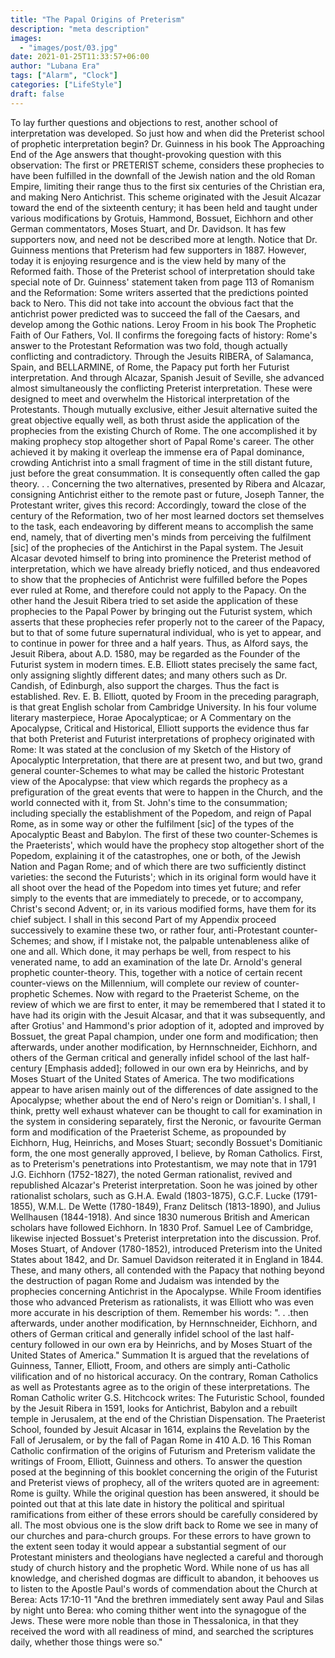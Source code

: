 ```yaml
---
title: "The Papal Origins of Preterism"
description: "meta description"
images:
  - "images/post/03.jpg"
date: 2021-01-25T11:33:57+06:00
author: "Lubana Era"
tags: ["Alarm", "Clock"]
categories: ["LifeStyle"]
draft: false
---
```


To lay further questions and objections to rest, another school of interpretation was developed. So just how and when did the Preterist school of prophetic interpretation begin? Dr. Guinness in his book The Approaching End of the Age answers that thought-provoking question with this observation:
The first or PRETERIST scheme, considers these prophecies to have been fulfilled in the downfall of the Jewish nation and the old Roman Empire, limiting their range thus to the first six centuries of the Christian era, and making Nero Antichrist.
This scheme originated with the Jesuit Alcazar toward the end of the sixteenth century; it has been held and taught under various modifications by Grotuis, Hammond, Bossuet, Eichhorn and other German commentators, Moses Stuart, and Dr. Davidson. It has few supporters now, and need not be described more at length.
Notice that Dr. Guinness mentions that Preterism had few supporters in 1887. However, today it is enjoying resurgence and is the view held by many of the Reformed faith. Those of the Preterist school of interpretation should take special note of Dr. Guinness' statement taken from page 113 of Romanism and the Reformation:
Some writers asserted that the predictions pointed back to Nero. This did not take into account the obvious fact that the antichrist power predicted was to succeed the fall of the Caesars, and develop among the Gothic nations.
Leroy Froom in his book The Prophetic Faith of Our Fathers, Vol. II confirms the foregoing facts of history:
Rome's answer to the Protestant Reformation was two fold, though actually conflicting and contradictory. Through the Jesuits RIBERA, of Salamanca, Spain, and BELLARMINE, of Rome, the Papacy put forth her Futurist interpretation. And through Alcazar, Spanish Jesuit of Seville, she advanced almost simultaneously the conflicting Preterist interpretation. These were designed to meet and overwhelm the Historical interpretation of the Protestants. Though mutually exclusive, either Jesuit alternative suited the great objective equally well, as both thrust aside the application of the prophecies from the existing Church of Rome. The one accomplished it by making prophecy stop altogether short of Papal Rome's career. The other achieved it by making it overleap the immense era of Papal dominance, crowding Antichrist into a small fragment of time in the still distant future, just before the great consummation. It is consequently often called the gap theory. . .
Concerning the two alternatives, presented by Ribera and Alcazar, consigning Antichrist either to the remote past or future, Joseph Tanner, the Protestant writer, gives this record:
Accordingly, toward the close of the century of the Reformation, two of her most learned doctors set themselves to the task, each endeavoring by different means to accomplish the same end, namely, that of diverting men's minds from perceiving the fulfilment [sic] of the prophecies of the Antichirst in the Papal system. The Jesuit Alcasar devoted himself to bring into prominence the Preterist method of interpretation, which we have already briefly noticed, and thus endeavored to show that the prophecies of Antichrist were fulfilled before the Popes ever ruled at Rome, and therefore could not apply to the Papacy. On the other hand the Jesuit Ribera tried to set aside the application of these prophecies to the Papal Power by bringing out the Futurist system, which asserts that these prophecies refer properly not to the career of the Papacy, but to that of some future supernatural individual, who is yet to appear, and to continue in power for three and a half years. Thus, as Alford says, the Jesuit Ribera, about A.D. 1580, may be regarded as the Founder of the Futurist system in modern times.
E.B. Elliott states precisely the same fact, only assigning slightly different dates; and many others such as Dr. Candish, of Edinburgh, also support the charges. Thus the fact is established.
Rev. E. B. Elliott, quoted by Froom in the preceding paragraph, is that great English scholar from Cambridge University. In his four volume literary masterpiece, Horae Apocalypticae; or A Commentary on the Apocalypse, Critical and Historical, Elliott supports the evidence thus far that both Preterist and Futurist interpretations of prophecy originated with Rome:
It was stated at the conclusion of my Sketch of the History of Apocalyptic Interpretation, that there are at present two, and but two, grand general counter-Schemes to what may be called the historic Protestant view of the Apocalypse: that view which regards the prophecy as a prefiguration of the great events that were to happen in the Church, and the world connected with it, from St. John's time to the consummation; including specially the establishment of the Popedom, and reign of Papal Rome, as in some way or other the fulfilment [sic] of the types of the Apocalyptic Beast and Babylon. The first of these two counter-Schemes is the Praeterists', which would have the prophecy stop altogether short of the Popedom, explaining it of the catastrophes, one or both, of the Jewish Nation and Pagan Rome; and of which there are two sufficiently distinct varieties: the second the Futurists'; which in its original form would have it all shoot over the head of the Popedom into times yet future; and refer simply to the events that are immediately to precede, or to accompany, Christ's second Advent; or, in its various modified forms, have them for its chief subject. I shall in this second Part of my Appendix proceed successively to examine these two, or rather four, anti-Protestant counter-Schemes; and show, if I mistake not, the palpable untenableness alike of one and all. Which done, it may perhaps be well, from respect to his venerated name, to add an examination of the late Dr. Arnold's general prophetic counter-theory. This, together with a notice of certain recent counter-views on the Millennium, will complete our review of counter-prophetic Schemes.
Now with regard to the Praeterist Scheme, on the review of which we are first to enter, it may be remembered that I stated it to have had its origin with the Jesuit Alcasar, and that it was subsequently, and after Grotius' and Hammond's prior adoption of it, adopted and improved by Bossuet, the great Papal champion, under one form and modification; then afterwards, under another modification, by Hernnschneider, Eichhorn, and others of the German critical and generally infidel school of the last half-century [Emphasis added]; followed in our own era by Heinrichs, and by Moses Stuart of the United States of America. The two modifications appear to have arisen mainly out of the differences of date assigned to the Apocalypse; whether about the end of Nero's reign or Domitian's. I shall, I think, pretty well exhaust whatever can be thought to call for examination in the system in considering separately, first the Neronic, or favourite German form and modification of the Praeterist Scheme, as propounded by Eichhorn, Hug, Heinrichs, and Moses Stuart; secondly Bossuet's Domitianic form, the one most generally approved, I believe, by Roman Catholics.
First, as to Preterism's penetrations into Protestantism, we may note that in 1791 J.G. Eichhorn (1752-1827), the noted German rationalist, revived and republished Alcazar's Preterist interpretation. Soon he was joined by other rationalist scholars, such as G.H.A. Ewald (1803-1875), G.C.F. Lucke (1791-1855), W.M.L. De Wette (1780-1849), Franz Delitsch (1813-1890), and Julius Wellhausen (1844-1918). And since 1830 numerous British and American scholars have followed Eichhorn. In 1830 Prof. Samuel Lee of Cambridge, likewise injected Bossuet's Preterist interpretation into the discussion. Prof. Moses Stuart, of Andover (1780-1852), introduced Preterism into the United States about 1842, and Dr. Samuel Davidson reiterated it in England in 1844. These, and many others, all contended with the Papacy that nothing beyond the destruction of pagan Rome and Judaism was intended by the prophecies concerning Antichrist in the Apocalypse.
While Froom identifies those who advanced Preterism as rationalists, it was Elliott who was even more accurate in his description of them. Remember his words:
". . .then afterwards, under another modification, by Hernnschneider, Eichhorn, and others of German critical and generally infidel school of the last half-century followed in our own era by Heinrichs, and by Moses Stuart of the United States of America."
Summation
It is argued that the revelations of Guinness, Tanner, Elliott, Froom, and others are simply anti-Catholic vilification and of no historical accuracy. On the contrary, Roman Catholics as well as Protestants agree as to the origin of these interpretations. The Roman Catholic writer G.S. Hitchcock writes:
The Futuristic School, founded by the Jesuit Ribera in 1591, looks for Antichrist, Babylon and a rebuilt temple in Jerusalem, at the end of the Christian Dispensation. The Praeterist School, founded by Jesuit Alcasar in 1614, explains the Revelation by the Fall of Jerusalem, or by the fall of Pagan Rome in 410 A.D. 16
This Roman Catholic confirmation of the origins of Futurism and Preterism validate the writings of Froom, Elliott, Guinness and others.
To answer the question posed at the beginning of this booklet concerning the origin of the Futurist and Preterist views of prophecy, all of the writers quoted are in agreement: Rome is guilty.
While the original question has been answered, it should be pointed out that at this late date in history the political and spiritual ramifications from either of these errors should be carefully considered by all. The most obvious one is the slow drift back to Rome we see in many of our churches and para-church groups.
For these errors to have grown to the extent seen today it would appear a substantial segment of our Protestant ministers and theologians have neglected a careful and thorough study of church history and the prophetic Word.
While none of us has all knowledge, and cherished dogmas are difficult to abandon, it behooves us to listen to the Apostle Paul's words of commendation about the Church at Berea:
Acts 17:10-11
"And the brethren immediately sent away Paul and Silas by night unto Berea: who coming thither went into the synagogue of the Jews. These were more noble than those in Thessalonica, in that they received the word with all readiness of mind, and searched the scriptures daily, whether those things were so."
